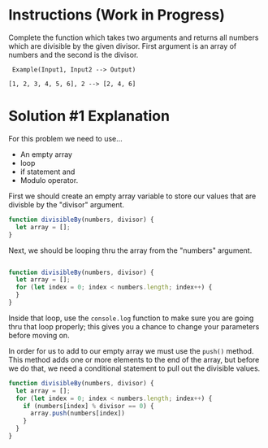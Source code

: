 # Instructions (Work in Progress)
 
 Complete the function which takes two arguments and returns all numbers which are divisible by the given divisor. First argument is an array of numbers and the second is the divisor.

```
 Example(Input1, Input2 --> Output)

[1, 2, 3, 4, 5, 6], 2 --> [2, 4, 6]

```

# Solution #1 Explanation

For this problem we need to use...
- An empty array
- loop
- if statement and
- Modulo operator.

First we should create an empty array variable to store our values that are divisble by the "divisor" argument.

``` js
function divisibleBy(numbers, divisor) {
  let array = [];
}

```

Next, we should be looping thru the array from the "numbers" argument.

``` js

function divisibleBy(numbers, divisor) {
  let array = [];
  for (let index = 0; index < numbers.length; index++) {
  }
}

```

Inside that loop, use the ```console.log``` function to make sure you are going thru that loop properly; this gives you a chance to change your parameters before moving on.

In order for us to add to our empty array we must use the ```push()``` method. This method adds one or more elements to the end of the array, but before we do that, we need a conditional statement to pull out the divisible values.

``` js
function divisibleBy(numbers, divisor) {
  let array = [];
  for (let index = 0; index < numbers.length; index++) {
    if (numbers[index] % divisor == 0) {
      array.push(numbers[index])
    }
  }
}
```



